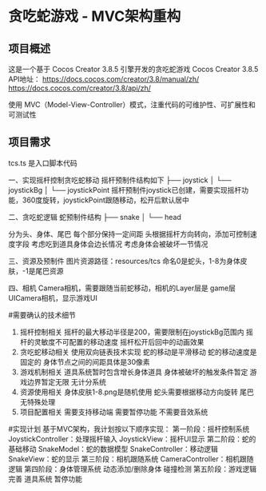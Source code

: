 # 贪吃蛇游戏 - MVC架构重构

## 项目概述
这是一个基于 Cocos Creator 3.8.5 引擎开发的贪吃蛇游戏
Cocos Creator 3.8.5 API地址：
https://docs.cocos.com/creator/3.8/manual/zh/
https://docs.cocos.com/creator/3.8/api/zh/

使用 MVC（Model-View-Controller）模式，注重代码的可维护性、可扩展性和可测试性

## 项目需求
tcs.ts 是入口脚本代码

一、实现摇杆控制贪吃蛇移动
摇杆预制件结构如下
├── joystick
│   └── joystickBg
│       └── joystickPoint
摇杆预制件joystick已创建，需要实现摇杆功能，360度旋转，joystickPoint跟随移动，松开后默认居中

二、贪吃蛇逻辑
蛇预制件结构
├── snake
│   └── head

分为头、身体、尾巴
每个部分保持一定间距
头根据摇杆方向转向，添加可控制速度字段
考虑吃到道具身体会边长情况
考虑身体会被破坏一节情况

三、资源及预制件
图片资源路径：resources/tcs  命名0是蛇头，1-8为身体皮肤，-1是尾巴资源

四、相机
Camera相机，需要跟随当前蛇移动，相机的Layer层是 game层
UICamera相机，显示游戏UI


#需要确认的技术细节
1. 摇杆控制相关
摇杆的最大移动半径是200，需要限制在joystickBg范围内
摇杆的灵敏度不可配置的移动速度
摇杆松开后回中的动画效果
2. 贪吃蛇移动相关
使用双向链表技术实现
蛇的移动是平滑移动
蛇的移动速度是固定的
身体节点之间的间距具体是30像素
3. 游戏机制相关
道具系统暂时包含增长身体道具
身体被破坏的触发条件暂定
游戏边界暂定无限
无计分系统
4. 资源使用相关
身体皮肤1-8.png是随机使用
蛇头需要根据移动方向旋转
尾巴无特殊处理
5. 项目配置相关
需要支持移动端
需要暂停功能
不需要音效系统


#实现计划
基于MVC架构，我计划按以下顺序实现：
第一阶段：摇杆控制系统
JoystickController：处理摇杆输入
JoystickView：摇杆UI显示
第二阶段：蛇的基础移动
SnakeModel：蛇的数据模型
SnakeController：移动逻辑
SnakeView：蛇的显示
第三阶段：相机跟随系统
CameraController：相机跟随逻辑
第四阶段：身体管理系统
动态添加/删除身体
碰撞检测
第五阶段：游戏逻辑完善
道具系统
暂停功能